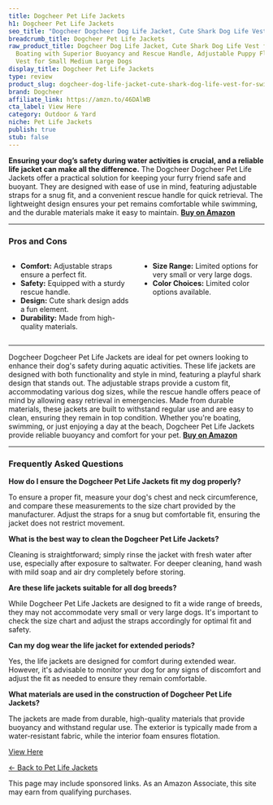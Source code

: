 ```yaml
---
title: Dogcheer Pet Life Jackets
h1: Dogcheer Pet Life Jackets
seo_title: "Dogcheer Dogcheer Dog Life Jacket, Cute Shark Dog Life Vest\u2026"
breadcrumb_title: Dogcheer Pet Life Jackets
raw_product_title: Dogcheer Dog Life Jacket, Cute Shark Dog Life Vest for Swimming
  Boating with Superior Buoyancy and Rescue Handle, Adjustable Puppy Floating Swim
  Vest for Small Medium Large Dogs
display_title: Dogcheer Pet Life Jackets
type: review
product_slug: dogcheer-dog-life-jacket-cute-shark-dog-life-vest-for-swimming-boating-ed0ac3b8
brand: Dogcheer
affiliate_link: https://amzn.to/46DAlWB
cta_label: View Here
category: Outdoor & Yard
niche: Pet Life Jackets
publish: true
stub: false
---
```


<div id="intro" class="full-width">
  <p><strong>Ensuring your dog’s safety during water activities is crucial, and a reliable life jacket can make all the difference.</strong> The Dogcheer Dogcheer Pet Life Jackets offer a practical solution for keeping your furry friend safe and buoyant. They are designed with ease of use in mind, featuring adjustable straps for a snug fit, and a convenient rescue handle for quick retrieval. The lightweight design ensures your pet remains comfortable while swimming, and the durable materials make it easy to maintain. <a href="https://amzn.to/46DAlWB" rel="nofollow sponsored noopener" target="_blank"><strong>Buy on Amazon</strong></a></p>
</div>

<hr />
<h3 id="pros-cons">Pros and Cons</h3>
<div class="pc-grid" style="display:grid;grid-template-columns:1fr 1fr;gap:16px;">
  <ul>
    <li><strong>Comfort:</strong> Adjustable straps ensure a perfect fit.</li>
    <li><strong>Safety:</strong> Equipped with a sturdy rescue handle.</li>
    <li><strong>Design:</strong> Cute shark design adds a fun element.</li>
    <li><strong>Durability:</strong> Made from high-quality materials.</li>
  </ul>
  <ul>
    <li><strong>Size Range:</strong> Limited options for very small or very large dogs.</li>
    <li><strong>Color Choices:</strong> Limited color options available.</li>
  </ul>
</div>
<hr />

<div class="full-width">
  <p>Dogcheer Dogcheer Pet Life Jackets are ideal for pet owners looking to enhance their dog's safety during aquatic activities. These life jackets are designed with both functionality and style in mind, featuring a playful shark design that stands out. The adjustable straps provide a custom fit, accommodating various dog sizes, while the rescue handle offers peace of mind by allowing easy retrieval in emergencies. Made from durable materials, these jackets are built to withstand regular use and are easy to clean, ensuring they remain in top condition. Whether you're boating, swimming, or just enjoying a day at the beach, Dogcheer Pet Life Jackets provide reliable buoyancy and comfort for your pet. <a href="https://amzn.to/46DAlWB" rel="nofollow sponsored noopener" target="_blank"><strong>Buy on Amazon</strong></a></p>
</div>

<hr />
<h3 id="faqs">Frequently Asked Questions</h3>

<p><strong>How do I ensure the Dogcheer Pet Life Jackets fit my dog properly?</strong></p>
<p>To ensure a proper fit, measure your dog's chest and neck circumference, and compare these measurements to the size chart provided by the manufacturer. Adjust the straps for a snug but comfortable fit, ensuring the jacket does not restrict movement.</p>

<p><strong>What is the best way to clean the Dogcheer Pet Life Jackets?</strong></p>
<p>Cleaning is straightforward; simply rinse the jacket with fresh water after use, especially after exposure to saltwater. For deeper cleaning, hand wash with mild soap and air dry completely before storing.</p>

<p><strong>Are these life jackets suitable for all dog breeds?</strong></p>
<p>While Dogcheer Pet Life Jackets are designed to fit a wide range of breeds, they may not accommodate very small or very large dogs. It's important to check the size chart and adjust the straps accordingly for optimal fit and safety.</p>

<p><strong>Can my dog wear the life jacket for extended periods?</strong></p>
<p>Yes, the life jackets are designed for comfort during extended wear. However, it's advisable to monitor your dog for any signs of discomfort and adjust the fit as needed to ensure they remain comfortable.</p>

<p><strong>What materials are used in the construction of Dogcheer Pet Life Jackets?</strong></p>
<p>The jackets are made from durable, high-quality materials that provide buoyancy and withstand regular use. The exterior is typically made from a water-resistant fabric, while the interior foam ensures flotation.</p>
<p><a class="btn" href="https://amzn.to/46DAlWB" target="_blank" rel="nofollow sponsored noopener">View Here</a></p>
<p><a href="/roundups/outdoor-yard/pet-life-jackets/">← Back to Pet Life Jackets</a></p>
<aside class="disclosure">This page may include sponsored links. As an Amazon Associate, this site may earn from qualifying purchases.</aside>
